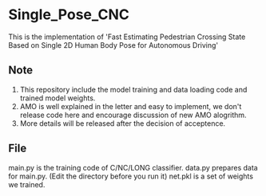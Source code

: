 # Single_Pose_CNC
This is the implementation of 'Fast Estimating Pedestrian Crossing State Based on Single 2D Human Body Pose for Autonomous Driving'

## Note
1. This repository include the model training and data loading code and trained model weights.
2. AMO is well explained in the letter and easy to implement, we don't release code here and encourage discussion of new AMO alogrithm.
3. More details will be released after the decision of acceptence.

## File
main.py is the training code of C/NC/LONG classifier.
data.py prepares data for main.py. (Edit the directory before you run it)
net.pkl is a set of weights we trained.
